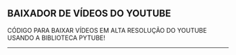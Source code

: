 ## BAIXADOR DE VÍDEOS DO YOUTUBE 

CÓDIGO PARA BAIXAR VÍDEOS EM ALTA RESOLUÇÃO DO YOUTUBE USANDO A BIBLIOTECA PYTUBE!

---
